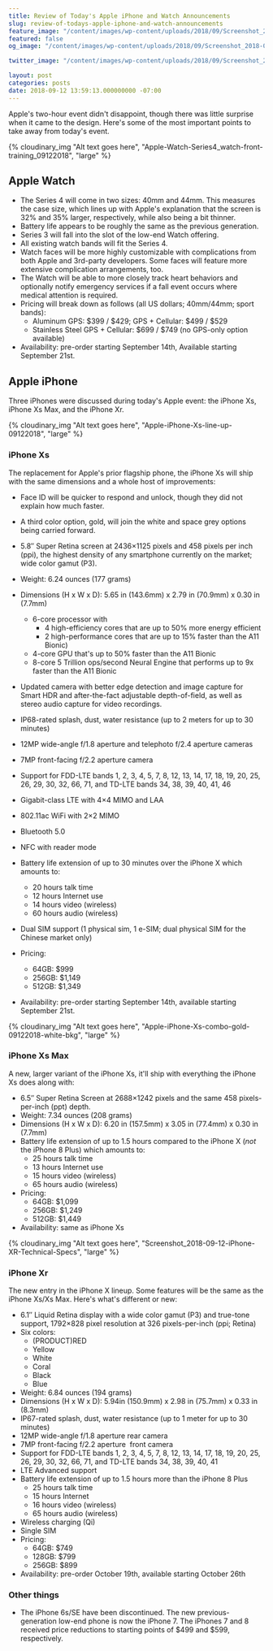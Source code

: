 ```yaml
---
title: Review of Today's Apple iPhone and Watch Announcements
slug: review-of-todays-apple-iphone-and-watch-announcements
feature_image: "/content/images/wp-content/uploads/2018/09/Screenshot_2018-09-12-iPhone-XS.png"
featured: false
og_image: "/content/images/wp-content/uploads/2018/09/Screenshot_2018-09-12-iPhone-XS.png"

twitter_image: "/content/images/wp-content/uploads/2018/09/Screenshot_2018-09-12-iPhone-XS.png"

layout: post
categories: posts
date: 2018-09-12 13:59:13.000000000 -07:00
---
```


Apple's two-hour event didn't disappoint, though there was little surprise when it came to the design. Here's some of the most important points to take away from today's event.

{% cloudinary_img "Alt text goes here", "Apple-Watch-Series4_watch-front-training_09122018", "large" %}

## **Apple Watch**

- The Series 4 will come in two sizes: 40mm and 44mm. This measures the case size, which lines up with Apple's explanation that the screen is 32% and 35% larger, respectively, while also being a bit thinner.
- Battery life appears to be roughly the same as the previous generation.
- Series 3 will fall into the slot of the low-end Watch offering.
- All existing watch bands will fit the Series 4.
- Watch faces will be more highly customizable with complications from both Apple and 3rd-party developers. Some faces will feature more extensive complication arrangements, too.
- The Watch will be able to more closely track heart behaviors and optionally notify emergency services if a fall event occurs where medical attention is required.
- Pricing will break down as follows (all US dollars; 40mm/44mm; sport bands):
  - Aluminum&nbsp;GPS: $399 / $429;&nbsp;GPS + Cellular: $499 / $529
  - Stainless Steel GPS + Cellular: $699 / $749 (no GPS-only option available)
- Availability: pre-order starting September 14th, Available starting September 21st.

## **Apple iPhone**

Three iPhones were discussed during today's Apple event: the iPhone Xs, iPhone Xs Max, and the iPhone Xr.

{% cloudinary_img "Alt text goes here", "Apple-iPhone-Xs-line-up-09122018", "large" %}

### iPhone Xs

The replacement for Apple's prior flagship phone, the iPhone Xs will ship with the same dimensions and a whole host of improvements:


- Face ID will be quicker to respond and unlock, though they did not explain how much faster.
- A third color option, gold, will join the white and space grey options being carried forward.
- 5.8″ Super Retina screen at 2436×1125 pixels and 458 pixels per inch (ppi), the highest density of any smartphone currently on the market; wide color gamut (P3).
- Weight: 6.24 ounces (177 grams)
- Dimensions (H x W x D): 5.65 in (143.6mm) x 2.79 in (70.9mm) x 0.30 in (7.7mm)

  - 6-core processor with
    - 4 high-efficiency cores that are up to 50% more energy efficient
    - 2 high-performance cores that are up to 15% faster than the A11 Bionic)
  - 4-core GPU that's up to 50% faster than the A11 Bionic
  - 8-core 5 Trillion ops/second Neural Engine that performs up to 9x faster than the A11 Bionic

- Updated camera with better edge detection and image capture for Smart HDR and after-the-fact adjustable depth-of-field, as well as stereo audio capture for video recordings.
- IP68-rated splash, dust, water resistance (up to 2 meters for up to 30 minutes)
- 12MP wide-angle f/1.8 aperture and telephoto f/2.4 aperture cameras
- 7MP front-facing f/2.2 aperture camera
- Support for FDD-LTE bands&nbsp;1, 2, 3, 4, 5, 7, 8, 12, 13, 14, 17, 18, 19, 20, 25, 26, 29, 30, 32, 66, 71, and TD-LTE bands&nbsp;34, 38, 39, 40, 41, 46
- Gigabit-class LTE with 4×4 MIMO and LAA
- 802.11ac WiFi with 2×2 MIMO
- Bluetooth 5.0
- NFC with reader mode
- Battery life extension of up to 30 minutes over the iPhone X which amounts to:
  - 20 hours talk time
  - 12 hours Internet use
  - 14 hours video (wireless)
  - 60 hours audio (wireless)
- Dual SIM support (1 physical sim, 1 e-SIM; dual physical SIM for the Chinese market only)
- Pricing:
  - 64GB: $999
  - 256GB: $1,149
  - 512GB: $1,349
- Availability: pre-order starting September 14th, available starting September 21st.

{% cloudinary_img "Alt text goes here", "Apple-iPhone-Xs-combo-gold-09122018-white-bkg", "large" %}

### iPhone Xs Max

A new, larger variant of the iPhone Xs, it'll ship with everything the iPhone Xs does along with:


- 6.5″ Super Retina Screen at 2688×1242 pixels and the same 458 pixels-per-inch (ppt) depth.
- Weight: 7.34 ounces (208 grams)
- Dimensions (H x W x D): 6.20 in (157.5mm) x 3.05 in (77.4mm) x 0.30 in (7.7mm)
- Battery life extension of up to 1.5 hours compared to the iPhone X (_not_ the iPhone 8 Plus) which amounts to:
  - 25 hours talk time
  - 13 hours Internet use
  - 15 hours video (wireless)
  - 65 hours audio (wireless)
- Pricing:
  - 64GB: $1,099
  - 256GB: $1,249
  - 512GB: $1,449
- Availability: same as iPhone Xs

{% cloudinary_img "Alt text goes here", "Screenshot_2018-09-12-iPhone-XR-Technical-Specs", "large" %}

### iPhone Xr

The new entry in the iPhone X lineup. Some features will be the same as the iPhone Xs/Xs Max. Here's what's different or new:


- 6.1″ Liquid Retina display with a wide color gamut (P3) and true-tone support, 1792×828 pixel resolution at 326 pixels-per-inch (ppi; Retina)
- Six colors:
  - (PRODUCT)RED
  - Yellow
  - White
  - Coral
  - Black
  - Blue
- Weight: 6.84 ounces (194 grams)
- Dimensions (H x W x D): 5.94in (150.9mm) x 2.98 in (75.7mm) x 0.33 in (8.3mm)
- IP67-rated splash, dust, water resistance (up to 1 meter for up to 30 minutes)
- 12MP wide-angle f/1.8 aperture rear camera
- 7MP front-facing f/2.2 aperture &nbsp;front camera
- Support for FDD-LTE bands&nbsp;1, 2, 3, 4, 5, 7, 8, 12, 13, 14, 17, 18, 19, 20, 25, 26, 29, 30, 32, 66, 71, and TD-LTE bands&nbsp;34, 38, 39, 40, 41
- LTE Advanced support
- Battery life extension of up to 1.5 hours more than the iPhone 8 Plus
  - 25 hours talk time
  - 15 hours Internet
  - 16 hours video (wireless)
  - 65 hours audio (wireless)
- Wireless charging (Qi)
- Single SIM
- Pricing:
  - 64GB: $749
  - 128GB: $799
  - 256GB: $899
- Availability: pre-order October 19th, available starting October 26th

### Other things

- The iPhone 6s/SE have been discontinued. The new previous-generation low-end phone is now the iPhone 7. The iPhones 7 and 8 received price reductions to starting points of $499 and $599, respectively.
